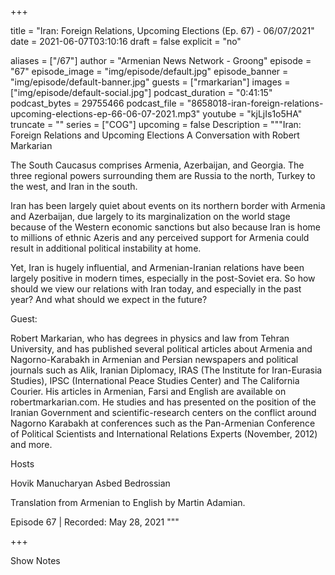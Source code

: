 
+++

title = "Iran: Foreign Relations, Upcoming Elections (Ep. 67) - 06/07/2021"
date = 2021-06-07T03:10:16
draft = false
explicit = "no"

aliases = ["/67"]
author = "Armenian News Network - Groong"
episode = "67"
episode_image = "img/episode/default.jpg"
episode_banner = "img/episode/default-banner.jpg"
guests = ["rmarkarian"]
images = ["img/episode/default-social.jpg"]
podcast_duration = "0:41:15"
podcast_bytes = 29755466
podcast_file = "8658018-iran-foreign-relations-upcoming-elections-ep-66-06-07-2021.mp3"
youtube = "kjLjIs1o5HA"
truncate = ""
series = ["COG"]
upcoming = false
Description = """Iran: Foreign Relations and Upcoming Elections
A Conversation with Robert Markarian

The South Caucasus comprises Armenia, Azerbaijan, and Georgia. The three regional powers surrounding them are Russia to the north, Turkey to the west, and Iran in the south.

Iran has been largely quiet about events on its northern border with Armenia and Azerbaijan, due largely to its marginalization on the world stage because of the Western economic sanctions but also because Iran is home to millions of ethnic Azeris and any perceived support for Armenia could result in additional political instability at home.

Yet, Iran is hugely influential, and Armenian-Iranian relations have been largely positive in modern times, especially in the post-Soviet era. So how should we view our relations with Iran today, and especially in the past year? And what should we expect in the future?

Guest:

Robert Markarian, who has degrees in physics and law from Tehran University, and has published several political articles about Armenia and Nagorno-Karabakh in Armenian and Persian newspapers and political journals such as Alik, Iranian Diplomacy, IRAS (The Institute for Iran-Eurasia Studies), IPSC (International Peace Studies Center) and The California Courier.  His articles in Armenian, Farsi and English are available on robertmarkarian.com. He studies and has presented on the position of the Iranian Government and scientific-research centers on the conflict around Nagorno Karabakh at conferences such as the Pan-Armenian Conference of Political Scientists and International Relations Experts (November, 2012) and more.

Hosts

Hovik Manucharyan
Asbed Bedrossian

Translation from Armenian to English by Martin Adamian.

Episode 67 | Recorded: May 28, 2021
"""

+++

Show Notes

